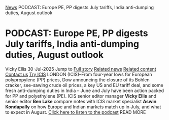 [News](https://www.icis.com/explore/resources/news/) PODCAST: Europe PE, PP digests July tariffs, India anti-dumping duties, August outlook
# PODCAST: Europe PE, PP digests July tariffs, India anti-dumping duties, August outlook
Vicky Ellis
30-Jul-2025
Jump to
[Full story](https://www.icis.com/explore/resources/news/2025/07/30/11123774/podcast-europe-pe-pp-digests-july-tariffs-india-anti-dumping-duties-august-outlook/#full-story)
[Related news](https://www.icis.com/explore/resources/news/2025/07/30/11123774/podcast-europe-pe-pp-digests-july-tariffs-india-anti-dumping-duties-august-outlook/#related-articles)
[Related content](https://www.icis.com/explore/resources/news/2025/07/30/11123774/podcast-europe-pe-pp-digests-july-tariffs-india-anti-dumping-duties-august-outlook/#related-contents)
[Contact us](https://www.icis.com/explore/resources/news/2025/07/30/11123774/podcast-europe-pe-pp-digests-july-tariffs-india-anti-dumping-duties-august-outlook/#contact-us)
[Try ICIS](https://www.icis.com/explore/contact/try-icis-today/?intcmp=individual-news_try-icis)
LONDON (ICIS)–From four-year lows for European polypropylene (PP) prices, Dow announcing the closure of its Bohlen cracker, see-sawing crude oil prices, a key US and EU tariff deal, and some fresh anti-dumping duties in India – June and July have been action packed for PP and polyethylene (PE). 
ICIS senior editor manager **Vicky Ellis** and senior editor **Ben Lake** compare notes with ICIS market specialist **Aswin Kondapally** on how Europe and Indian markets match up in July, and what to expect in August. 
[Click here to listen to the podcast](https://podomatic.com/embed/html5/episode/10951594)
READ MORE